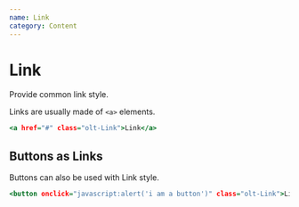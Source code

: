 ```yaml
---
name: Link
category: Content
---
```


# Link

Provide common link style.

Links are usually made of `<a>` elements.

```1.html
<a href="#" class="olt-Link">Link</a>
```

## Buttons as Links

Buttons can also be used with Link style.

```links.html
<button onclick="javascript:alert('i am a button')" class="olt-Link">Link Button</button>
```